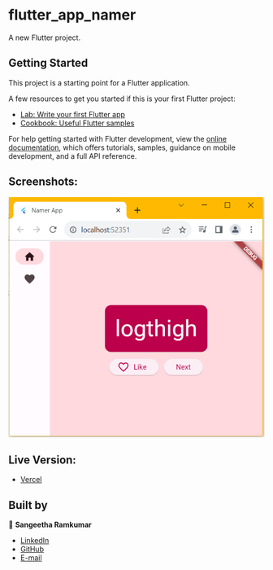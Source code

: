 # flutter_app_namer

A new Flutter project.

## Getting Started

This project is a starting point for a Flutter application.

A few resources to get you started if this is your first Flutter project:

- [Lab: Write your first Flutter app](https://docs.flutter.dev/get-started/codelab)
- [Cookbook: Useful Flutter samples](https://docs.flutter.dev/cookbook)

For help getting started with Flutter development, view the
[online documentation](https://docs.flutter.dev/), which offers tutorials,
samples, guidance on mobile development, and a full API reference.

## Screenshots:
![NamerApp](https://raw.githubusercontent.com/Sangi19/flutter_app_namer/main/namerApp.PNG)

## Live Version:
- [Vercel](flutter-app-namer-sangi19.vercel.app)
  
## Built by

👤 **Sangeetha Ramkumar**

- [LinkedIn](https://www.linkedin.com/in/sangeetharamkumar)
- [GitHub](https://github.com/Sangi19)
- [E-mail](sangiammu1020@gmail.com)
